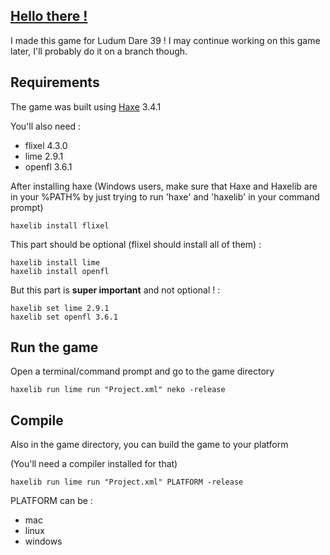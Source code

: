 ## [Hello there !](https://www.youtube.com/watch?v=rEq1Z0bjdwc&t=6s)
I made this game for Ludum Dare 39 !
I may continue working on this game later, I'll probably do it on a branch though.

## Requirements
The game was built using [Haxe](https://haxe.org/download/) 3.4.1

You'll also need :
* flixel 4.3.0
* lime 2.9.1
* openfl 3.6.1

After installing haxe (Windows users, make sure that Haxe and Haxelib are in your %PATH% by just trying to run 'haxe' and 'haxelib' in your command prompt)
```
haxelib install flixel
```

This part should be optional (flixel should install all of them) :
```
haxelib install lime
haxelib install openfl
```

But this part is **super important** and not optional ! :
```
haxelib set lime 2.9.1
haxelib set openfl 3.6.1
```

## Run the game
Open a terminal/command prompt and go to the game directory
```
haxelib run lime run "Project.xml" neko -release
```

## Compile
Also in the game directory, you can build the game to your platform

(You'll need a compiler installed for that)
```
haxelib run lime run "Project.xml" PLATFORM -release
```
PLATFORM can be :
* mac
* linux
* windows

